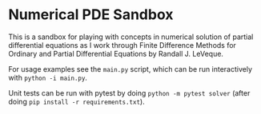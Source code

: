 # Numerical PDE Sandbox

This is a sandbox for playing with concepts in numerical solution of partial differential equations as I work through Finite Difference Methods for Ordinary and Partial Differential Equations by Randall J. LeVeque.

For usage examples see the `main.py` script, which can be run interactively with `python -i main.py`.

Unit tests can be run with pytest by doing `python -m pytest solver` (after doing `pip install -r requirements.txt`).
